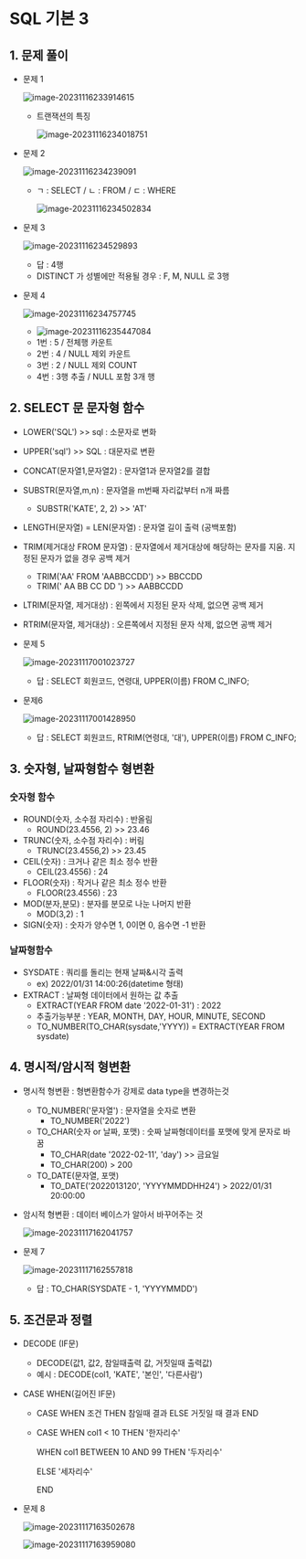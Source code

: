# SQL 기본 3



## 1. 문제 풀이

* 문제 1

  ![image-20231116233914615](C:\Users\123\AppData\Roaming\Typora\typora-user-images\image-20231116233914615.png)

  * 트랜잭션의 특징

    ![image-20231116234018751](C:\Users\123\AppData\Roaming\Typora\typora-user-images\image-20231116234018751.png)

* 문제 2

  ![image-20231116234239091](C:\Users\123\AppData\Roaming\Typora\typora-user-images\image-20231116234239091.png)

  * ㄱ : SELECT / ㄴ : FROM / ㄷ : WHERE

    ![image-20231116234502834](C:\Users\123\AppData\Roaming\Typora\typora-user-images\image-20231116234502834.png)

* 문제 3

  ![image-20231116234529893](C:\Users\123\AppData\Roaming\Typora\typora-user-images\image-20231116234529893.png)

  * 답 : 4행
  * DISTINCT 가 성별에만 적용될 경우 : F, M, NULL 로 3행

* 문제 4

  ![image-20231116234757745](C:\Users\123\AppData\Roaming\Typora\typora-user-images\image-20231116234757745.png)

  * ![image-20231116235447084](C:\Users\123\AppData\Roaming\Typora\typora-user-images\image-20231116235447084.png)
  * 1번 : 5 / 전체행 카운트
  * 2번 : 4 / NULL 제외 카운트
  * 3번 : 2 / NULL 제외 COUNT
  * 4번 : 3행 추출 / NULL 포함 3개 행



## 2. SELECT 문 문자형 함수

* LOWER('SQL') >> sql : 소문자로 변화

* UPPER('sql') >> SQL : 대문자로 변환

* CONCAT(문자열1,문자열2) : 문자열1과 문자열2를 결합

* SUBSTR(문자열,m,n) : 문자열을 m번째 자리값부터 n개 짜름

  * SUBSTR('KATE', 2, 2) >> 'AT'

* LENGTH(문자열) = LEN(문자열) : 문자열 길이 출력 (공백포함)

* TRIM(제거대상 FROM 문자열) : 문자열에서 제거대상에 해당하는 문자를 지움. 지정된 문자가 없을 경우 공백 제거

  * TRIM('AA' FROM 'AABBCCDD') >> BBCCDD
  * TRIM(' AA BB CC DD ') >> AABBCCDD

* LTRIM(문자열, 제거대상) : 왼쪽에서 지정된 문자 삭제, 없으면 공백 제거

* RTRIM(문자열, 제거대상) : 오른쪽에서 지정된 문자 삭제, 없으면 공백 제거

* 문제 5

  ![image-20231117001023727](C:\Users\123\AppData\Roaming\Typora\typora-user-images\image-20231117001023727.png)

  * 답 : SELECT 회원코드, 연령대, UPPER(이름) FROM C_INFO;

* 문제6

  ![image-20231117001428950](C:\Users\123\AppData\Roaming\Typora\typora-user-images\image-20231117001428950.png)

  * 답 : SELECT 회원코드, RTRIM(연령대, '대'), UPPER(이름) FROM C_INFO;



## 3. 숫자형, 날짜형함수 형변환

### 숫자형 함수

* ROUND(숫자, 소수점 자리수) : 반올림
  * ROUND(23.4556, 2)  >> 23.46
* TRUNC(숫자, 소수점 자리수) : 버림
  * TRUNC(23.4556,2) >> 23.45
* CEIL(숫자) : 크거나 같은 최소 정수 반환
  * CEIL(23.4556) : 24
* FLOOR(숫자) : 작거나 같은 최소 정수 반환
  * FLOOR(23.4556) : 23
* MOD(분자,분모) : 분자를 분모로 나눈 나머지 반환
  * MOD(3,2) : 1
* SIGN(숫자) : 숫자가 양수면 1, 0이면 0, 음수면 -1 반환

### 날짜형함수

* SYSDATE : 쿼리를 돌리는 현재 날짜&시각 출력
  * ex) 2022/01/31 14:00:26(datetime 형태)
* EXTRACT : 날짜형 데이터에서 원하는 값 추출
  * EXTRACT(YEAR FROM date '2022-01-31') : 2022
  * 추출가능부분 : YEAR, MONTH, DAY, HOUR, MINUTE, SECOND
  * TO_NUMBER(TO_CHAR(sysdate,'YYYY)) = EXTRACT(YEAR FROM sysdate)

## 4. 명시적/암시적 형변환

* 명시적 형변환 : 형변환함수가 강제로 data type을 변경하는것

  * TO_NUMBER('문자열') : 문자열을 숫자로 변환
    * TO_NUMBER('2022')
  * TO_CHAR(숫자 or 날짜, 포맷) : 숫짜 날짜형데이터를 포맷에 맞게 문자로 바꿈
    * TO_CHAR(date '2022-02-11', 'day') >> 금요일
    * TO_CHAR(200) > 200
  * TO_DATE(문자열, 포맷)
    * TO_DATE('2022013120', 'YYYYMMDDHH24') > 2022/01/31 20:00:00

* 암시적 형변환 : 데이터 베이스가 알아서 바꾸어주는 것

  ![image-20231117162041757](C:\Users\123\Desktop\마크다운\assets\image-20231117162041757.png)

* 문제 7

  ![image-20231117162557818](C:\Users\123\Desktop\마크다운\assets\image-20231117162557818.png)

  * 답 : TO_CHAR(SYSDATE - 1, 'YYYYMMDD')

## 5. 조건문과 정렬

* DECODE (IF문)

  * DECODE(값1, 값2, 참일때출력 값, 거짓일때 출력값)
  * 예시 : DECODE(col1, 'KATE', '본인', '다른사람')

* CASE WHEN(길어진 IF문)

  * CASE WHEN 조건 THEN 참일때 결과 ELSE 거짓일 때 결과 END

  * CASE WHEN col1 < 10 THEN '한자리수'

    WHEN col1 BETWEEN 10 AND 99 THEN '두자리수'

    ELSE '세자리수'

    END

* 문제 8

  ![image-20231117163502678](C:\Users\123\Desktop\마크다운\assets\image-20231117163502678.png)

  ![image-20231117163959080](C:\Users\123\Desktop\마크다운\assets\image-20231117163959080.png)